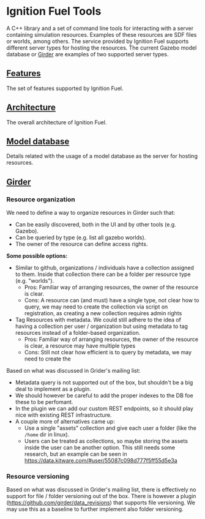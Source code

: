 # Ignition Fuel Tools

A C++ library and a set of command line tools for interacting with a server containing simulation resources. Examples of these resources are SDF files or worlds, among others. The service provided by Ignition Fuel supports different server types for hosting the resources. The current Gazebo model database or [Girder](https://girder.readthedocs.io/en/latest/) are examples of two supported server types.


## [Features](https://bitbucket.org/ignitionrobotics/ign-fuel-tools/wiki/features)
The set of features supported by Ignition Fuel.

## [Architecture](https://bitbucket.org/ignitionrobotics/ign-fuel-tools/wiki/architecture)
The overall architecture of Ignition Fuel.

## [Model database](https://bitbucket.org/ignitionrobotics/ign-fuel-tools/wiki/model_database)
Details related with the usage of a model database as the server for hosting resources.

## [Girder](https://bitbucket.org/ignitionrobotics/ign-fuel-tools/wiki/girder)

### Resource organization

We need to define a way to organize resources in Girder such that:

- Can be easily discovered, both in the UI and by other tools (e.g. Gazebo).
- Can be queried by type (e.g. list all gazebo worlds).
- The owner of the resource can define access rights.

**Some possible options:**

- Similar to github, organizations / individuals have a collection assigned to them. Inside that collection there can be a folder per resource type (e.g. "worlds").
    - Pros: Familiar way of arranging resources, the owner of the resource is clear.
    - Cons: A resource can (and must) have a single type, not clear how to query, we may need to create the collection via script on registration, as creating a new collection requires admin rights
- Tag Resources with metadata. We could still adhere to the idea of having a collection per user / organization but using metadata to tag resources instead of a folder-based organization. 
    - Pros: Familiar way of arranging resources, the owner of the resource is clear, a resource may have multiple types 
    - Cons: Still not clear how efficient is to query by metadata, we may need to create the 

Based on what was discussed in Grider's mailing list:

- Metadata query is not supported out of the box, but shouldn't be a big deal to implement as a plugin.
- We should however be careful to add the proper indexes to the DB foe these to be perfomant.
- In the plugin we can add our custom REST endpoints, so it should play nice with existing REST infrastructure.
- A couple more of alternatives came up:
    - Use a single "assets" collection and give each user a folder (like the `/home` dir in linux).
    - Users can be treated as collections, so maybe storing the assets inside the user can be another option. This still needs some research, but an example can be seen in https://data.kitware.com/#user/55087c098d777f5ff55d5e3a


### Resource versioning

Based on what was discussed in Grider's mailing list, there is effectively no support for file / folder versioning out of the box. There is however a plugin (https://github.com/girder/data_revisions) that supports file versioning. We may use this as a baseline to further implement also folder versioning.